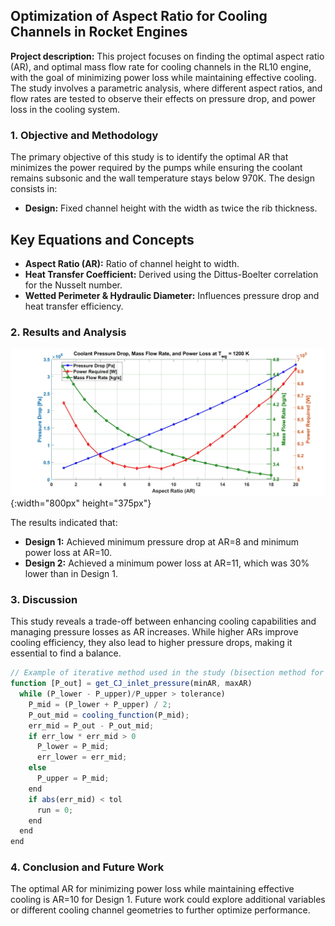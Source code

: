 ## Optimization of Aspect Ratio for Cooling Channels in Rocket Engines

**Project description:** This project focuses on finding the optimal aspect ratio (AR), and optimal mass flow rate for cooling channels in the RL10 engine, with the goal of minimizing power loss while maintaining effective cooling. The study involves a parametric analysis, where different aspect ratios, and flow rates are tested to observe their effects on pressure drop, and power loss in the cooling system.

### 1. Objective and Methodology

The primary objective of this study is to identify the optimal AR that minimizes the power required by the pumps while ensuring the coolant remains subsonic and the wall temperature stays below 970K. The design consists in:
- **Design:** Fixed channel height with the width as twice the rib thickness.

## Key Equations and Concepts
- **Aspect Ratio (AR):** Ratio of channel height to width.
- **Heat Transfer Coefficient:** Derived using the Dittus-Boelter correlation for the Nusselt number.
- **Wetted Perimeter & Hydraulic Diameter:** Influences pressure drop and heat transfer efficiency.

### 2. Results and Analysis

![Graphical Results](images/plot5.jpg){:width="800px" height="375px"}

The results indicated that:

- **Design 1:** Achieved minimum pressure drop at AR=8 and minimum power loss at AR=10.
- **Design 2:** Achieved a minimum power loss at AR=11, which was 30% lower than in Design 1.

### 3. Discussion

This study reveals a trade-off between enhancing cooling capabilities and managing pressure losses as AR increases. While higher ARs improve cooling efficiency, they also lead to higher pressure drops, making it essential to find a balance.

```javascript
// Example of iterative method used in the study (bisection method for pressure drop)
function [P_out] = get_CJ_inlet_pressure(minAR, maxAR)
  while (P_lower - P_upper)/P_upper > tolerance)
    P_mid = (P_lower + P_upper) / 2;
    P_out_mid = cooling_function(P_mid);
    err_mid = P_out - P_out_mid;
    if err_low * err_mid > 0
      P_lower = P_mid;
      err_lower = err_mid;
    else  
      P_upper = P_mid;
    end
    if abs(err_mid) < tol
      run = 0;
    end
  end
end
```
### 4. Conclusion and Future Work
The optimal AR for minimizing power loss while maintaining effective cooling is AR=10 for Design 1. Future work could explore additional variables or different cooling channel geometries to further optimize performance.

